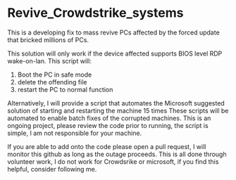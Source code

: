 # Revive_Crowdstrike_systems
This is a developing fix to mass revive PCs affected by the forced update that bricked millions of PCs. 

This solution will only work if the device affected supports BIOS level RDP wake-on-lan. 
This script will:
1. Boot the PC in safe mode
2. delete the offending file
3. restart the PC to normal function

Alternatively, I will provide a script that automates the Microsoft suggested solution of starting and restarting the machine 15 times
These scripts will be automated to enable batch fixes of the corrupted machines. 
This is an ongoing project, please review the code prior to running, the script is simple, I am not responsible for your machine.

If you are able to add onto the code please open a pull request, I will monitor this github as long as the outage proceeds. 
This is all done through volunteer work, I do not work for Crowdsrike or microsoft, if you find this helpful, consider following me. 
